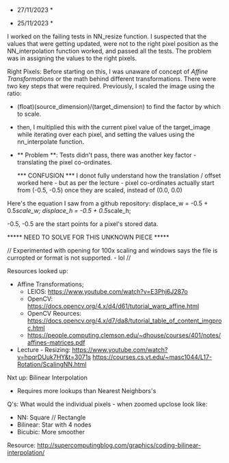 * 27/11/2023 *



* 25/11/2023 *

I worked on the failing tests in NN_resize function. I suspected that the values that were getting updated, were not to the right pixel position as the NN_interpolation function worked, and passed all the tests. The problem was in assigning the values to the right pixels.

Right Pixels: Before starting on this, I was unaware of concept of *Affine Transformations* or the math behind different transformations. There were two key steps that were required. Previously, I scaled the image using the ratio:
- (float)(source_dimension)/(target_dimension) to find the factor by which
  to scale.
- then, I multiplied this with the current pixel value of the target_image while iterating over each pixel, and setting the values using the nn_interpolate function.
- ** Problem **: Tests didn't pass, there was another key factor - translating the pixel co-ordinates.

  *** CONFUSION ***
I donot fully understand how the translation / offset worked here - but as per the lecture - pixel co-ordinates actually start from (-0.5, -0.5) once they are scaled, instead of (0.0, 0.0)

Here's the equation I saw from a github repository:
    displace_w = -0.5 + 0.5*scale_w; 
    displace_h = -0.5 + 0.5*scale_h;   

-0.5, -0.5 are the start points for a pixel's stored data. 

***** NEED TO SOLVE FOR THIS UNKNOWN PIECE *****

// Experimented with opening for 100x scaling and windows says the file is curropted or format is not supported. - lol // 

Resources looked up:
- Affine Transformations;
  - LEIOS: https://www.youtube.com/watch?v=E3Phj6J287o
  - OpenCV: https://docs.opencv.org/4.x/d4/d61/tutorial_warp_affine.html
  - OpenCV Reources: https://docs.opencv.org/4.x/d7/da8/tutorial_table_of_content_imgproc.html
  - https://people.computing.clemson.edu/~dhouse/courses/401/notes/affines-matrices.pdf
- Lecture - Resizing: https://www.youtube.com/watch?v=hpqrDUuk7HY&t=3071s
https://courses.cs.vt.edu/~masc1044/L17-Rotation/ScalingNN.html

Nxt up: Bilinear Interpolation
- Requires more lookups than Nearest Neighbors's

Q's: What would the individual pixels - when zoomed upclose look like:
- NN: Square // Rectangle
- Bilinear: Star with 4 nodes
- Bicubic: More smoother

Resource: http://supercomputingblog.com/graphics/coding-bilinear-interpolation/





